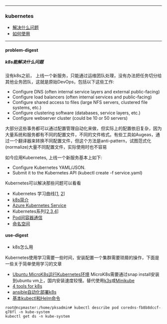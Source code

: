 
---

### kubernetes
+ [解决什么问题](#problem-digest)
+ [如何使用](#use-digest)

---

#### problem-digest
##### k8s能解决什么问题

没有k8s之前， 上线一个新服务，只能通过运维团队处理，没有办法把任务切分给其他业务团队，这就是原始DevOps，包括以下这些工作:

+ Configure DNS (often internal service layers and external public-facing)
+ Configure load balancers (often internal services and public-facing)
+ Configure shared access to files (large NFS servers, clustered file systems, etc.)
+ Configure clustering software (databases, service layers, etc.)
+ Configure webserver cluster (could be 10 or 50 servers)

大部分这些事务都可以通过配置管理自动化来做，但实际上的配置依旧复杂，因为大量系统和服务都有不同的配置文件，不同的文件格式。有些工具如Augeas，通过一个翻译器来转换不同配置文件，但这个方法是anti-pattern，试图范式化(normalize)大量不同配置文件，实际使用时也不容易

如今应用Kubernetes, 上线一个新服务基本上如下:

+ Configure Kubernetes YAML/JSON.
+ Submit it to the Kubernetes API (kubectl create -f service.yaml)

Kubernetes可以解决那些问题可以看看
+ Kubernetes 学习曲线[[1](https://mp.weixin.qq.com/s?__biz=MjM5NjQ4MjYwMQ==&mid=2664614519&idx=2&sn=924123937683f49e79fca00c71a4463c), [2](https://opensource.com/article/19/6/kubernetes-basics)]
+ [k8s简介](https://mp.weixin.qq.com/s?__biz=MjM5NjQ4MjYwMQ==&mid=2664615729&idx=1&sn=2c08423255bad3aa9005afa943960672)
+ [Azure Kubernetes Service](https://docs.microsoft.com/en-us/azure/aks/concepts-clusters-workloads)
+ Kubernetes系列[[2](https://mp.weixin.qq.com/s?__biz=MjM5NTU2MTQwNA==&mid=2650660650&idx=2&sn=0a7d468d92d58a683422796de938b29e),[3](https://mp.weixin.qq.com/s?__biz=MjM5NTU2MTQwNA==&mid=2650660702&idx=2&sn=caac340acbf9c4d22751f79e3c011024),[4](https://mp.weixin.qq.com/s?__biz=MjM5NTU2MTQwNA==&mid=2650660760&idx=3&sn=c66a40e21a26824b5a4fd3699c82cd9b)]
+ [Pod间容器通信 ](https://mp.weixin.qq.com/s?__biz=MzAwMDc2NjQ4Nw==&mid=2663495069&idx=1&sn=0dac4fead9cf936caa1adf0f62ab4162)
+ [命名空间](https://mp.weixin.qq.com/s?__biz=MjM5NjQ4MjYwMQ==&mid=2664615992&idx=2&sn=6682338284c2a1c1769c2f55ca49391e)

#### use-digest
+ k8s怎么用

Kubernetes使用学习需要一些时间，安装配置一个集群需要琐屑的操作，下面是一些关于简单使用学习的文章
+ [Ubuntu MicroK8s运行Kubernetes环境](https://mp.weixin.qq.com/s?__biz=MjM5NjQ4MjYwMQ==&mid=2664614644&idx=3&sn=8176ed98194bf765a5e5ed1cdfbd503b)
    MicroK8s需要通过snap install安装到ubuntu vm上，国内安装速度较慢。替代使用[k3s](https://k3s.io/)或[Minikube](https://github.com/kubernetes/minikube)
+ [4 tools for k8s](https://mp.weixin.qq.com/s?__biz=MjM5NjQ4MjYwMQ==&mid=2664614666&idx=1&sn=9259273f43b7ca54c00b500988ba4359)
+ [ansible自动化部署k8s](https://github.com/easzlab/kubeasz)
+ [基本kubectl和Helm命令](https://mp.weixin.qq.com/s/JpCVNcU2hrfHS2d_Xcttvw)

```
root@ncpmaster:/home/pksadmin# kubectl describe pod coredns-fb8b8dccf-q78fl -n kube-system
kubectl get ds -n kube-system
```
